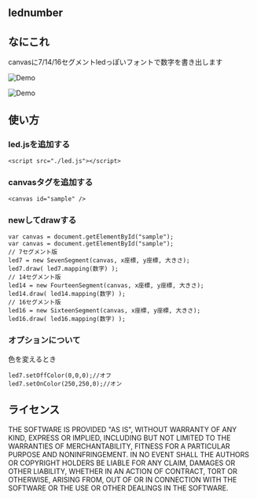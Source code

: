 lednumber
--
## なにこれ
canvasに7/14/16セグメントledっぽいフォントで数字を書き出します

![Demo](https://raw.github.com/satanabe1/lednumber/master/pic/list.png)  

![Demo](https://raw.github.com/satanabe1/lednumber/master/pic/rb.png)

## 使い方
### led.jsを追加する
```
<script src="./led.js"></script>  
```
### canvasタグを追加する
```
<canvas id="sample" />  
```
### newしてdrawする
```
var canvas = document.getElementById("sample");  
var canvas = document.getElementById("sample");  
// 7セグメント版  
led7 = new SevenSegment(canvas, x座標, y座標, 大きさ);  
led7.draw( led7.mapping(数字) );  
// 14セグメント版  
led14 = new FourteenSegment(canvas, x座標, y座標, 大きさ);  
led14.draw( led14.mapping(数字) );  
// 16セグメント版  
led16 = new SixteenSegment(canvas, x座標, y座標, 大きさ);  
led16.draw( led16.mapping(数字) ); 
```
### オプションについて
色を変えるとき  
```
led7.setOffColor(0,0,0);//オフ  
led7.setOnColor(250,250,0);//オン  
```

## ライセンス
THE SOFTWARE IS PROVIDED "AS IS", WITHOUT WARRANTY OF ANY KIND, EXPRESS OR IMPLIED, INCLUDING BUT NOT LIMITED TO THE WARRANTIES OF MERCHANTABILITY, FITNESS FOR A PARTICULAR PURPOSE AND NONINFRINGEMENT. IN NO EVENT SHALL THE AUTHORS OR COPYRIGHT HOLDERS BE LIABLE FOR ANY CLAIM, DAMAGES OR OTHER LIABILITY, WHETHER IN AN ACTION OF CONTRACT, TORT OR OTHERWISE, ARISING FROM, OUT OF OR IN CONNECTION WITH THE SOFTWARE OR THE USE OR OTHER DEALINGS IN THE SOFTWARE.
